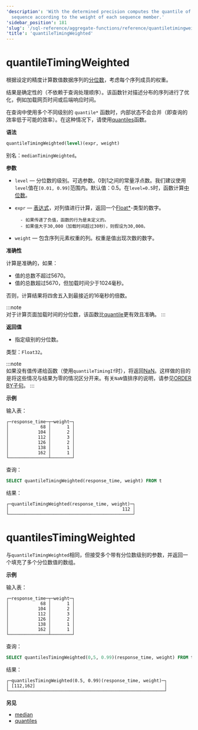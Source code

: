 ```yaml
---
'description': 'With the determined precision computes the quantile of a numeric data
  sequence according to the weight of each sequence member.'
'sidebar_position': 181
'slug': '/sql-reference/aggregate-functions/reference/quantiletimingweighted'
'title': 'quantileTimingWeighted'
---
```





# quantileTimingWeighted

根据设定的精度计算数值数据序列的[分位数](https://en.wikipedia.org/wiki/Quantile)，考虑每个序列成员的权重。

结果是确定性的（不依赖于查询处理顺序）。该函数针对描述分布的序列进行了优化，例如加载网页时间或后端响应时间。

在查询中使用多个不同级别的 `quantile*` 函数时，内部状态不会合并（即查询的效率低于可能的效率）。在这种情况下，请使用[quantiles](../../../sql-reference/aggregate-functions/reference/quantiles.md#quantiles)函数。

**语法**

```sql
quantileTimingWeighted(level)(expr, weight)
```

别名：`medianTimingWeighted`。

**参数**

- `level` — 分位数的级别。可选参数。0到1之间的常量浮点数。我们建议使用`level`值在`[0.01, 0.99]`范围内。默认值：0.5。在`level=0.5`时，函数计算[中位数](https://en.wikipedia.org/wiki/Median)。

- `expr` — [表达式](/sql-reference/syntax#expressions)，对列值进行计算，返回一个[Float\*](../../../sql-reference/data-types/float.md)-类型的数字。

        - 如果传递了负值，函数的行为是未定义的。
        - 如果值大于30,000（加载时间超过30秒），则假设为30,000。

- `weight` — 包含序列元素权重的列。权重是值出现次数的数字。

**准确性**

计算是准确的，如果：

- 值的总数不超过5670。
- 值的总数超过5670，但加载时间少于1024毫秒。

否则，计算结果将四舍五入到最接近的16毫秒的倍数。

:::note    
对于计算页面加载时间的分位数，该函数比[quantile](/sql-reference/aggregate-functions/reference/quantile)更有效且准确。
:::

**返回值**

- 指定级别的分位数。

类型：`Float32`。

:::note    
如果没有值传递给函数（使用`quantileTimingIf`时），将返回[NaN](/sql-reference/data-types/float#nan-and-inf)。这样做的目的是将这些情况与结果为零的情况区分开来。有关`NaN`值排序的说明，请参见[ORDER BY子句](/sql-reference/statements/select/order-by)。
:::

**示例**

输入表：

```text
┌─response_time─┬─weight─┐
│            68 │      1 │
│           104 │      2 │
│           112 │      3 │
│           126 │      2 │
│           138 │      1 │
│           162 │      1 │
└───────────────┴────────┘
```

查询：

```sql
SELECT quantileTimingWeighted(response_time, weight) FROM t
```

结果：

```text
┌─quantileTimingWeighted(response_time, weight)─┐
│                                           112 │
└───────────────────────────────────────────────┘
```


# quantilesTimingWeighted

与`quantileTimingWeighted`相同，但接受多个带有分位数级别的参数，并返回一个填充了多个分位数值的数组。

**示例**

输入表：

```text
┌─response_time─┬─weight─┐
│            68 │      1 │
│           104 │      2 │
│           112 │      3 │
│           126 │      2 │
│           138 │      1 │
│           162 │      1 │
└───────────────┴────────┘
```

查询：

```sql
SELECT quantilesTimingWeighted(0,5, 0.99)(response_time, weight) FROM t
```

结果：

```text
┌─quantilesTimingWeighted(0.5, 0.99)(response_time, weight)─┐
│ [112,162]                                                 │
└───────────────────────────────────────────────────────────┘
```

**另见**

- [median](/sql-reference/aggregate-functions/reference/median)
- [quantiles](../../../sql-reference/aggregate-functions/reference/quantiles.md#quantiles)
